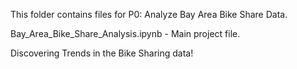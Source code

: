 This folder contains files for P0: Analyze Bay Area Bike Share Data.

Bay\_Area\_Bike\_Share\_Analysis.ipynb - Main project file.

Discovering Trends in the Bike Sharing data!
